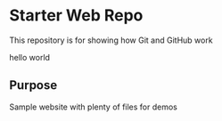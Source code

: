 # Starter Web Repo

This repository is for showing how Git and GitHub work


hello world

## Purpose

Sample website with plenty of files for demos